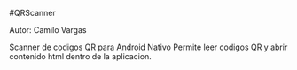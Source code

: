 #QRScanner

Autor: Camilo Vargas

Scanner de codigos QR para Android Nativo
Permite leer codigos QR y abrir contenido html dentro de la aplicacion.
